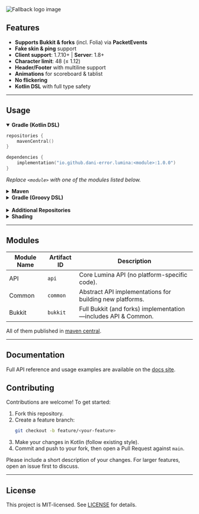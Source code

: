 <picture>
  <source media="(prefers-color-scheme: dark)" srcset="https://raw.githubusercontent.com/Dani-error/lumina/refs/heads/main/.github/assets/logo-dark.svg">
  <source media="(prefers-color-scheme: light)" srcset="https://raw.githubusercontent.com/Dani-error/lumina/refs/heads/main/.github/assets/logo-light.svg">
  <img alt="Fallback logo image" src="https://raw.githubusercontent.com/Dani-error/lumina/refs/heads/main/.github/assets/logo-dark.svg">
</picture>

<br/>

## Features

- **Supports Bukkit & forks** (incl. Folia) via **PacketEvents**
- **Fake skin & ping** support
- **Client support**: 1.7.10+ | **Server**: 1.8+
- **Character limit**: 48 (≤ 1.12)
- **Header/Footer** with multiline support
- **Animations** for scoreboard & tablist
- **No flickering**
- **Kotlin DSL** with full type safety

---

## Usage

<details open>
  <summary><strong>Gradle (Kotlin DSL)</strong></summary>

  ```kotlin
  repositories {
      mavenCentral()
  }

  dependencies {
      implementation("io.github.dani-error.lumina:<module>:1.0.0")
  }
  ```

_Replace `<module>` with one of the modules listed below._
</details>

<details>
  <summary><strong>Maven</strong></summary>

  ```xml
  <dependency>
    <groupId>io.github.dani-error.lumina</groupId>
    <artifactId>MODULE</artifactId>
    <version>1.0.0</version>
  </dependency>
  ```

_Replace `MODULE` with one of the modules listed below._
</details>

<details>
  <summary><strong>Gradle (Groovy DSL)</strong></summary>

  ```groovy
  repositories {
      mavenCentral()
  }

  dependencies {
      implementation 'io.github.dani-error.lumina:<module>:1.0.0'
  }
  ```

_Replace `<module>` with one of the modules listed below._
</details>
<br/>
<details>
  <summary><strong>Additional Repositories</strong></summary>

You may need to add the following if you rely on transitive dependencies:
- `https://repo.papermc.io/repository/maven-public/` (PaperLib)
- `https://repository.derklaro.dev/releases/` (ProtocolLib via Derklaro’s repo; can also use JitPack)
- `https://repo.codemc.io/repository/maven-releases/` (PacketEvents)
- `https://s01.oss.sonatype.org/content/repositories/snapshots/` (for snapshot-only dependencies)
</details>

<details>
  <summary><strong>Shading</strong></summary>

To avoid conflicts when multiple plugins ship the same dependencies, shade/relocate these packages:
- `io.papermc.lib`
- `io.github.retrooper`
- `com.github.retrooper`
- `dev.dani.lumina`
</details>


---

## Modules

| Module Name | Artifact ID | Description                                                   |
|-------------|-------------|---------------------------------------------------------------|
| API         | `api`       | Core Lumina API (no platform-specific code).                  |
| Common      | `common`    | Abstract API implementations for building new platforms.      |
| Bukkit      | `bukkit`    | Full Bukkit (and forks) implementation—includes API & Common. |

All of them published in [maven central](https://central.sonatype.com/search?q=io.github.dani-error.lumina).

---

## Documentation

Full API reference and usage examples are available on the [docs site](https://github.com/Dani-error/lumina/wiki).

## Contributing

Contributions are welcome! To get started:

1. Fork this repository.
2. Create a feature branch:
   ```bash
   git checkout -b feature/<your-feature>
   ```
3. Make your changes in Kotlin (follow existing style).
4. Commit and push to your fork, then open a Pull Request against `main`.

Please include a short description of your changes. For larger features, open an issue first to discuss.

---

## License

This project is MIT-licensed. See [LICENSE](./LICENSE) for details.  
